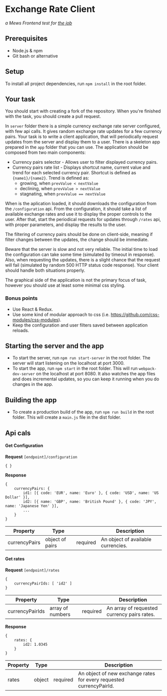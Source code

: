 # Exchange Rate Client

_a Mews Frontend test for [the job](Job.md)_

## Prerequisites

- Node.js & npm
- Git bash or alternative

## Setup

To install all project dependencies, run `npm install` in the root folder.

## Your task

You should start with creating a fork of the repository. When you're finished with the task, you should create a pull request.

In `server` folder there is a simple currency exchange rate server configured, with few api calls. It gives random exchange rate updates for a few currency pairs. Your task is to write a client application, that will periodically request updates from the server and display them to a user. There is a skeleton app prepared in the `app` folder that you can use. The application should be composed from two main components:

- Currency pairs selector - Allows user to filter displayed currency pairs.
- Currency pairs rate list - Displays shortcut name, current value and trend for each selected currency pair. Shortcut is defined as `{name1}/{name2}`. Trend is defined as:
  - growing, when `prevValue < nextValue`
  - declining, when `prevValue > nextValue`
  - stagnating, when `prevValue == nextValue`

When is the aplication loaded, it should downloads the configuration from the `/configuration` api. From the configuration, it should take a list of available exchange rates and use it to display the proper controls to the user. After that, start the periodical requests for updates through `/rates` api, with proper parameters, and display the results to the user.

The filtering of currency pairs should be done on client-side, meaning if filter changes between the updates, the change should be immediate.

Beware that the server is slow and not very reliable. The initial time to load the configuration can take some time (simulated by timeout in response). Also, when requesting the updates, there is a slight chance that the request will fail (simulated by random 500 HTTP status code response). Your client should handle both situations properly.

The graphical side of the application is not the primary focus of task, however you should use at least some minimal css styling.

### Bonus points

- Use React & Redux.
- Use some kind of modular approach to css (i.e. https://github.com/css-modules/css-modules).
- Keep the configuration and user filters saved between application reloads.

## Starting the server and the app

- To start the server, run `npm run start-server` in the root folder. The server will start listening on the localhost at port 3000.
- To start the app, run `npm start` in the root folder. This will run `webpack-dev-server` on the localhost at port 8080. It also watches the app files and does incremental updates, so you can keep it running when you do changes in the app.

## Building the app

- To create a production build of the app, run `npm run build` in the root folder. This will create a `main.js` file in the dist folder.

## Api cals

#### Get Configuration

**Request** `[endpoint]/configuration`

```
{ }
```

**Response**

```
{
    currencyPairs: {
        id1: [{ code: 'EUR', name: 'Euro' }, { code: 'USD', name: 'US Dollar' }],
        id2: [{ name: 'GBP', name: 'British Pound' }, { code: 'JPY', name: 'Japanese Yen' }],
        ...
    }
}
```

| Property      | Type            |          | Description                        |
| ------------- | --------------- | -------- | ---------------------------------- |
| currencyPairs | object of pairs | required | An object of available currencies. |

#### Get rates

**Request** `[endpoint]/rates`

```
{
    currencyPairIds: [ 'id2' ]
}
```

| Property        | Type             |          | Description                                 |
| --------------- | ---------------- | -------- | ------------------------------------------- |
| currencyPairIds | array of numbers | required | An array of requested currency pairs rates. |

**Response**

```
{
    rates: {
        id2: 1.0345
    }
}
```

| Property | Type   |          | Description                                                         |
| -------- | ------ | -------- | ------------------------------------------------------------------- |
| rates    | object | required | An object of new exchange rates for every requested currencyPairId. |
